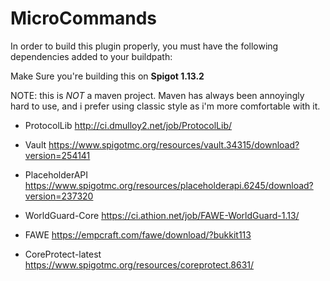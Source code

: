 # MicroCommands

In order to build this plugin properly, you must have the following dependencies added to your buildpath:

  Make Sure you're building this on **Spigot 1.13.2**
  
  NOTE: this is *NOT* a maven project. Maven has always been annoyingly hard to use, and i prefer using classic style as i'm more comfortable with it.

  - ProtocolLib
  http://ci.dmulloy2.net/job/ProtocolLib/
  
  - Vault
  https://www.spigotmc.org/resources/vault.34315/download?version=254141
  
  - PlaceholderAPI
  https://www.spigotmc.org/resources/placeholderapi.6245/download?version=237320
  
  - WorldGuard-Core
  https://ci.athion.net/job/FAWE-WorldGuard-1.13/
  
  - FAWE
  https://empcraft.com/fawe/download/?bukkit113
  
  - CoreProtect-latest
  https://www.spigotmc.org/resources/coreprotect.8631/
  
